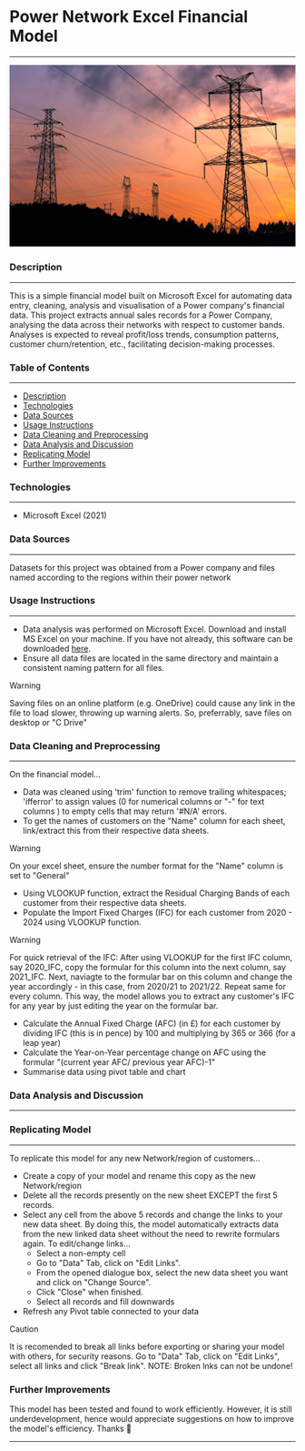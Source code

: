 # Power Network Excel Financial Model
___

![Power_image](power_image.jpg)  

### Description
___
This is a simple financial model built on Microsoft Excel for automating data entry, cleaning, analysis and visualisation of a Power company's financial data.
This project extracts annual sales records for a Power Company, analysing the data across their networks with respect to customer bands. Analyses is expected to reveal profit/loss trends, consumption patterns, customer churn/retention, etc., facilitating decision-making processes.  

### Table of Contents
___
- [Description](#description)
- [Technologies](#technologies)
- [Data Sources](#data-sources)
- [Usage Instructions](#usage-instructions)
- [Data Cleaning and Preprocessing](#data-cleaning-and-preprocessing)
- [Data Analysis and Discussion](#data-analysis-and-discussion)
- [Replicating Model](#replicating-model)
- [Further Improvements](#further-improvements)


### Technologies
___
- Microsoft Excel (2021)


### Data Sources
___
Datasets for this project was obtained from a Power company and files named according to the regions within their power network


### Usage Instructions
___
- Data analysis was performed on Microsoft Excel. Download and install MS Excel on your machine. If you have not already, this software can be downloaded [here](https://www.microsoft.com/en-gb/microsoft-365/excel?ef_id=_k_7f6ebb9ae2b216bcec3edc83309dd670_k_&OCID=AIDcmmp20rgnjr_SEM__k_7f6ebb9ae2b216bcec3edc83309dd670_k_&msclkid=7f6ebb9ae2b216bcec3edc83309dd670).
- Ensure all data files are located in the same directory and maintain a consistent naming pattern for all files.
> [!WARNING]
> Saving files on an online platform (e.g. OneDrive) could cause any link in the file to load slower, throwing up warning alerts. So, preferrably, save files on desktop or "C Drive"


### Data Cleaning and Preprocessing
___

On the financial model...
- Data was cleaned using 'trim' function to remove trailing whitespaces; 'ifferror' to assign values (0 for numerical columns or "-" for text columns ) to empty cells that may return '#N/A' errors.
- To get the names of customers on the "Name" column for each sheet, link/extract this from their respective data sheets.
> [!Warning]
> On your excel sheet, ensure the number format for the "Name" column is set to "General"
- Using VLOOKUP function, extract the Residual Charging Bands of each customer from their respective data sheets.
- Populate the Import Fixed Charges (IFC) for each customer from 2020 - 2024 using VLOOKUP function.
> [!WARNING]
> For quick retrieval of the IFC: After using VLOOKUP for the first IFC column, say 2020_IFC, copy the formular for this column into the next column, say 2021_IFC. Next, naviagte to the formular bar on this column and change the year accordingly - in this case, from 2020/21 to 2021/22.
> Repeat same for every column. This way, the model allows you to extract any customer's IFC for any year by just editing the year on the formular bar.
- Calculate the Annual Fixed Charge (AFC) (in £) for each customer by dividing IFC (this is in pence) by 100 and multiplying by 365 or 366 (for a leap year)
- Calculate the Year-on-Year percentage change on AFC using the formular "(current year AFC/ previous year AFC)-1"
- Summarise data using pivot table and chart

### Data Analysis and Discussion
___


### Replicating Model
___

To replicate this model for any new Network/region of customers...
- Create a copy of your model and rename this copy as the new Network/region
- Delete all the records presently on the new sheet EXCEPT the first 5 records.
- Select any cell from the above 5 records and change the links to your new data sheet. By doing this, the model automatically extracts data from the new linked data sheet without the need to rewrite formulars again. To edit/change links...
  -  Select a non-empty cell
  -  Go to "Data" Tab, click on "Edit Links".
  -  From the opened dialogue box, select the new data sheet you want and click on "Change Source".
  -  Click "Close" when finished.
  -  Select all records and fill downwards
- Refresh any Pivot table connected to your data
> [!CAUTION]
> It is recomended to break all links before exporting or sharing your model with others, for security reasons.
> Go to "Data" Tab, click on "Edit Links", select all links and click "Break link".
> NOTE: Broken lnks can not be undone!

### Further Improvements
This model has been tested and found to work efficiently. However, it is still underdevelopment, hence would appreciate suggestions on how to improve the model's efficiency. Thanks 🥰
___
